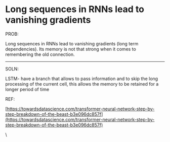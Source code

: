 # Long sequences in RNNs lead to vanishing gradients

PROB:

Long sequences in RNNs lead to vanishing gradients (long term dependencies).
Its memory is not that strong when it comes to remembering the old connection.

---

SOLN:

LSTM- have a branch that allows to pass information and to skip the long processing of the current cell, this allows the memory to be retained for a longer period of time

REF:

[https://towardsdatascience.com/transformer-neural-network-step-by-step-breakdown-of-the-beast-b3e096dc857f](https://towardsdatascience.com/transformer-neural-network-step-by-step-breakdown-of-the-beast-b3e096dc857f)

\